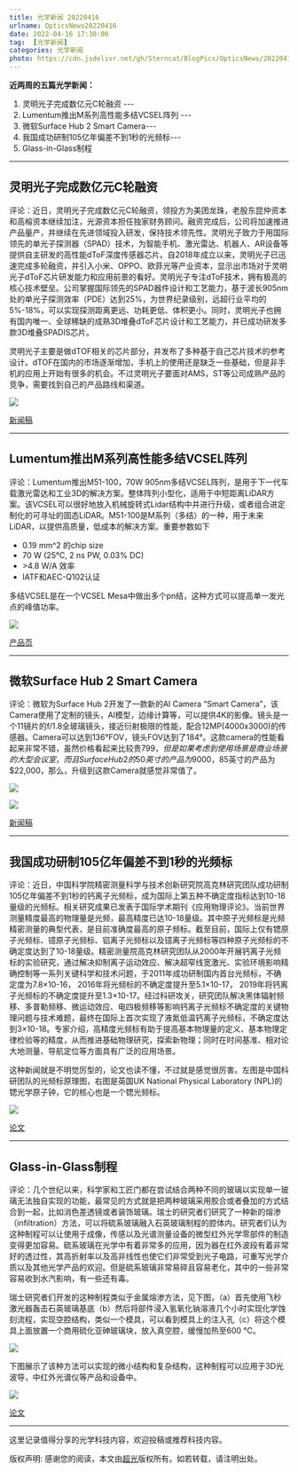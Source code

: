```yaml
---
title: 光学新闻 20220416
urlname: OpticsNews20220416
date: 2022-04-16 17:30:00
tag:  [光学新闻]
categories: 光学新闻
photo: https://cdn.jsdelivr.net/gh/Sterncat/BlogPics/OpticsNews/20220416/2.jpg
---
```


**近两周的五篇光学新闻：**

1.  灵明光子完成数亿元C轮融资 --- 
2.  Lumentum推出M系列高性能多结VCSEL阵列 ---
3.   微软Surface Hub 2 Smart Camera---
4.  我国成功研制105亿年偏差不到1秒的光频标--- 
5.  Glass-in-Glass制程

<!--more-->

-----
## 灵明光子完成数亿元C轮融资

评论：近日，灵明光子完成数亿元C轮融资，领投方为美团龙珠，老股东昆仲资本和高榕资本继续加注，光源资本担任独家财务顾问。融资完成后，公司将加速推进产品量产，并继续在先进领域投入研发，保持技术领先性。灵明光子致力于用国际领先的单光子探测器（SPAD）技术，为智能手机、激光雷达、机器人、AR设备等提供自主研发的高性能dToF深度传感器芯片。自2018年成立以来，灵明光子已迅速完成多轮融资，并引入小米、OPPO、欧菲光等产业资本，显示出市场对于灵明光子dToF芯片研发能力和应用前景的看好。灵明光子专注dToF技术，拥有极高的核心技术壁垒。公司掌握国际领先的SPAD器件设计和工艺能力，基于波长905nm处的单光子探测效率（PDE）达到25%，为世界纪录级别，远超行业平均的5%-18%，可以实现探测距离更远、功耗更低、体积更小。同时，灵明光子也拥有国内唯一、全球稀缺的成熟3D堆叠dToF芯片设计和工艺能力，并已成功研发多款3D堆叠SPADIS芯片。

灵明光子主要是做dTOF相关的芯片部分，并发布了多种基于自己芯片技术的参考设计。dTOF在国内的市场逐渐增加，手机上的使用还是缺乏一些基础，但是非手机的应用上开始有很多的机会。不过灵明光子要面对AMS，ST等公司成熟产品的竞争，需要找到自己的产品路线和渠道。

![](https://cdn.jsdelivr.net/gh/Sterncat/BlogPics/OpticsNews/20220416/1.jpg)



[新闻稿](http://www.adapsphotonics.com/article-38109-153756.html)

-----
## Lumentum推出M系列高性能多结VCSEL阵列

评论：Lumentum推出M51-100，70W 905nm多结VCSEL阵列，是用于下一代车载激光雷达和工业3D的解决方案。整体阵列小型化，适用于中短距离LiDAR方案。该VCSEL可以很好地放入机械旋转式Lidar结构中并进行升级，或者组合进定制化的可寻址的固态LiDAR。M51-100是M系列（多结）的一种，用于未来LiDAR，以提供高质量，低成本的解决方案。重要参数如下

- 0.19 mm^2 的chip size
- 70 W (25°C, 2 ns PW, 0.03% DC)
- \>4.8 W/A 效率
- IATF和AEC-Q102认证

多结VCSEL是在一个VCSEL Mesa中做出多个pn结，这种方式可以提高单一发光点的峰值功率。

![](https://cdn.jsdelivr.net/gh/Sterncat/BlogPics/OpticsNews/20220416/2-2.png)

[产品页](https://www.lumentum.com/en/products/70-w-905-nm-multi-junction-vcsel-array)

-----
## 微软Surface Hub 2 Smart Camera

评论：微软为Surface Hub 2开发了一款新的AI Camera “Smart Camera”，该Camera使用了定制的镜头，AI模型，边缘计算等，可以提供4K的影像。镜头是一个11镜片的f/1.8全玻璃镜头，接近衍射极限的性能，配合12MP(4000x3000)的传感器。Camera可以达到136°FOV，镜头FOV达到了184°。这款camera的性能看起来非常不错，虽然价格看起来比较贵$799，但是如果考虑到使用场景是商业场景的大型会议室，而且Surface Hub 2的50英寸的产品为$9000，85英寸的产品为$22,000，那么，升级到这款Camera就感觉非常值了。

![](https://cdn.jsdelivr.net/gh/Sterncat/BlogPics/OpticsNews/20220416/3-1.png)

![](https://cdn.jsdelivr.net/gh/Sterncat/BlogPics/OpticsNews/20220416/3-2.png)

[新闻稿](https://www.theverge.com/2022/3/22/22990673/microsoft-surface-hub-2-smart-camera-interview-report)

-----
## 我国成功研制105亿年偏差不到1秒的光频标

评论：近日，中国科学院精密测量科学与技术创新研究院高克林研究团队成功研制105亿年偏差不到1秒的钙离子光频标，成为国际上第五种不确定度指标达到10-18量级的光频标。相关研究成果已发表于国际学术期刊《应用物理评论》。当前世界测量精度最高的物理量是光频，最高精度已达10-18量级。其中原子光频标是光频精密测量的典型代表，是目前准确度最高的原子频标。截至目前，国际上仅有锶原子光频标、镱原子光频标、铝离子光频标以及镱离子光频标等四种原子光频标的不确定度达到了10-18量级。精密测量院高克林研究团队从2000年开展钙离子光频标的实验研究，通过解决抑制离子运动效应、解决超窄线宽激光、实验环境影响精确控制等一系列关键科学和技术问题，于2011年成功研制国内首台光频标，不确定度为7.8×10-16， 2016年将光频标的不确定度提升至5.1×10-17， 2019年将钙离子光频标的不确定度提升至1.3×10-17。经过科研攻关，研究团队解决黑体辐射频移、多普勒频移、微运动效应、电四极频移等影响钙离子光频标不确定度的关键物理问题与技术难题，最终在国际上首次实现了液氮低温钙离子光频标，不确定度达到3×10-18。专家介绍，高精度光频标有助于提高基本物理量的定义、基本物理定律检验等的精度，从而推进基础物理研究，探索新物理；同时在时间基准、相对论大地测量、导航定位等方面具有广泛的应用场景。

这种新闻就是不明觉厉型的，论文也读不懂，不过就是感觉很厉害。左图是中国科研团队的光频标原理图，右图是英国UK National Physical Laboratory (NPL)的锶光学原子钟，它的核心也是一个锶光频标。

![](https://cdn.jsdelivr.net/gh/Sterncat/BlogPics/OpticsNews/20220416/4-1.png)

[论文](https://journals.aps.org/prapplied/abstract/10.1103/PhysRevApplied.17.034041)

-----
## Glass-in-Glass制程

评论：几个世纪以来，科学家和工匠门都在尝试结合两种不同的玻璃以实现单一玻璃无法独自实现的功能，最常见的方式就是把两种玻璃采用胶合或者叠加的方式结合到一起，比如消色差透镜或者装饰玻璃。瑞士的研究者们研究了一种新的熔渗（infiltration）方法，可以将硫系玻璃融入石英玻璃制程的腔体内。研究者们认为这种制程可以让使用于成像，传感以及光谱测量设备的微型红外光学零部件的制造变得更加容易。硫系玻璃在光学中有着非常多的应用，因为器在红外波段有着非常好的透过性，其高折射率以及高非线性也使它们非常受到光子电路，可重写光学介质以及其他光学产品的欢迎。但是硫系玻璃非常易碎且容易老化，其中的一些非常容易收到水汽影响，有一些还有毒。

瑞士研究者们开发的这种制程类似于金属熔渗方法，见下图，（a）首先使用飞秒激光器轰击石英玻璃基底（b）然后将部件浸入氢氧化钠溶液几个小时实现化学蚀刻流程，实现空腔结构，类似一个模具，可以看到模具上的注入孔（c）将这个模具上面放置一个商用硫化亚砷玻璃块，放入真空腔，缓慢加热至600 °C。

![](https://cdn.jsdelivr.net/gh/Sterncat/BlogPics/OpticsNews/20220416/5.jpg)



下图展示了该种方法可以实现的微小结构和复杂结构，这种制程可以应用于3D光波导，中红外光谱仪等产品和设备中。

![](https://cdn.jsdelivr.net/gh/Sterncat/BlogPics/OpticsNews/20220416/5-1.jpg)

[论文](https://opg.optica.org/oe/fulltext.cfm?uri=oe-30-8-13603&id=471214)

-----

这里记录值得分享的光学科技内容，欢迎投稿或推荐科技内容。

版权声明: 感谢您的阅读，本文由[超光](https://faster-than-light.net/)版权所有。如若转载，请注明出处。



